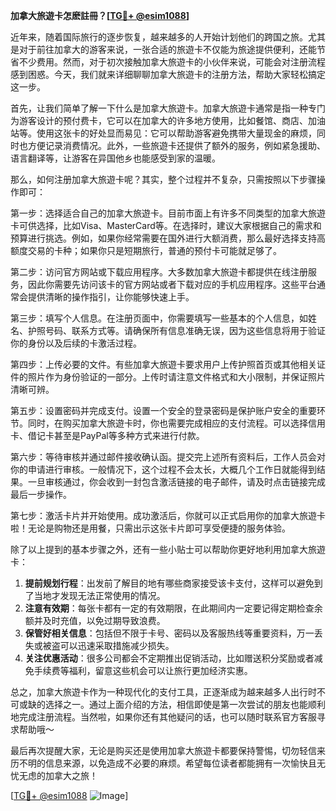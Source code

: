 **加拿大旅遊卡怎麽註冊？[[TG💪+ @esim1088](https://t.me/s/esim1088)]**

近年来，随着国际旅行的逐步恢复，越来越多的人开始计划他们的跨国之旅。尤其是对于前往加拿大的游客来说，一张合适的旅遊卡不仅能为旅途提供便利，还能节省不少费用。然而，对于初次接触加拿大旅遊卡的小伙伴来说，可能会对注册流程感到困惑。今天，我们就来详细聊聊加拿大旅遊卡的注册方法，帮助大家轻松搞定这一步。

首先，让我们简单了解一下什么是加拿大旅遊卡。加拿大旅遊卡通常是指一种专门为游客设计的预付费卡，它可以在加拿大的许多地方使用，比如餐馆、商店、加油站等。使用这张卡的好处显而易见：它可以帮助游客避免携带大量现金的麻烦，同时也方便记录消费情况。此外，一些旅遊卡还提供了额外的服务，例如紧急援助、语言翻译等，让游客在异国他乡也能感受到家的温暖。

那么，如何注册加拿大旅遊卡呢？其实，整个过程并不复杂，只需按照以下步骤操作即可：

第一步：选择适合自己的加拿大旅遊卡。目前市面上有许多不同类型的加拿大旅遊卡可供选择，比如Visa、MasterCard等。在选择时，建议大家根据自己的需求和预算进行挑选。例如，如果你经常需要在国外进行大额消费，那么最好选择支持高额度交易的卡种；如果你只是短期旅行，普通的预付卡可能就足够了。

第二步：访问官方网站或下载应用程序。大多数加拿大旅遊卡都提供在线注册服务，因此你需要先访问该卡的官方网站或者下载对应的手机应用程序。这些平台通常会提供清晰的操作指引，让你能够快速上手。

第三步：填写个人信息。在注册页面中，你需要填写一些基本的个人信息，如姓名、护照号码、联系方式等。请确保所有信息准确无误，因为这些信息将用于验证你的身份以及后续的卡激活过程。

第四步：上传必要的文件。有些加拿大旅遊卡要求用户上传护照首页或其他相关证件的照片作为身份验证的一部分。上传时请注意文件格式和大小限制，并保证照片清晰可辨。

第五步：设置密码并完成支付。设置一个安全的登录密码是保护账户安全的重要环节。同时，在购买加拿大旅遊卡时，你也需要完成相应的支付流程。可以选择信用卡、借记卡甚至是PayPal等多种方式来进行付款。

第六步：等待审核并通过邮件接收确认函。提交完上述所有资料后，工作人员会对你的申请进行审核。一般情况下，这个过程不会太长，大概几个工作日就能得到结果。一旦审核通过，你会收到一封包含激活链接的电子邮件，请及时点击链接完成最后一步操作。

第七步：激活卡片并开始使用。成功激活后，你就可以正式启用你的加拿大旅遊卡啦！无论是购物还是用餐，只需出示这张卡片即可享受便捷的服务体验。

除了以上提到的基本步骤之外，还有一些小贴士可以帮助你更好地利用加拿大旅遊卡：

1. **提前规划行程**：出发前了解目的地有哪些商家接受该卡支付，这样可以避免到了当地才发现无法正常使用的情况。
2. **注意有效期**：每张卡都有一定的有效期限，在此期间内一定要记得定期检查余额并及时充值，以免过期导致浪费。
3. **保管好相关信息**：包括但不限于卡号、密码以及客服热线等重要资料，万一丢失或被盗可以迅速采取措施减少损失。
4. **关注优惠活动**：很多公司都会不定期推出促销活动，比如赠送积分奖励或者减免手续费等福利，留意这些机会可以让旅行更加经济实惠。

总之，加拿大旅遊卡作为一种现代化的支付工具，正逐渐成为越来越多人出行时不可或缺的选择之一。通过上面介绍的方法，相信即使是第一次尝试的朋友也能顺利地完成注册流程。当然啦，如果你还有其他疑问的话，也可以随时联系官方客服寻求帮助哦～

最后再次提醒大家，无论是购买还是使用加拿大旅遊卡都要保持警惕，切勿轻信来历不明的信息来源，以免造成不必要的麻烦。希望每位读者都能拥有一次愉快且无忧无虑的加拿大之旅！

[[TG💪+ @esim1088](https://t.me/s/esim1088) ![Image](https://i.postimg.cc/4NQfJmqS/Snipaste-2025-05-13-00-14-12.png)]